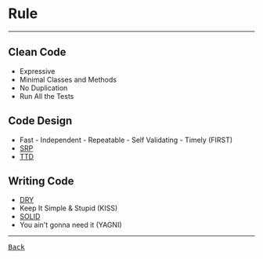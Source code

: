# Rule

---

## Clean Code

- Expressive
- Minimal Classes and Methods
- No Duplication
- Run All the Tests

## Code Design

- Fast - Independent - Repeatable - Self Validating - Timely (FIRST)
- [SRP](./CodeDesign/SRP.md)
- [TTD](./CodeDesign/TTD.md)

## Writing Code

- [DRY](./Write/DRY.md)
- Keep It Simple & Stupid (KISS)
- [SOLID](./Write/SOLID.md)
- You ain't gonna need it (YAGNI)

---

[<kbd> Back </kbd>](./../readme.md)
